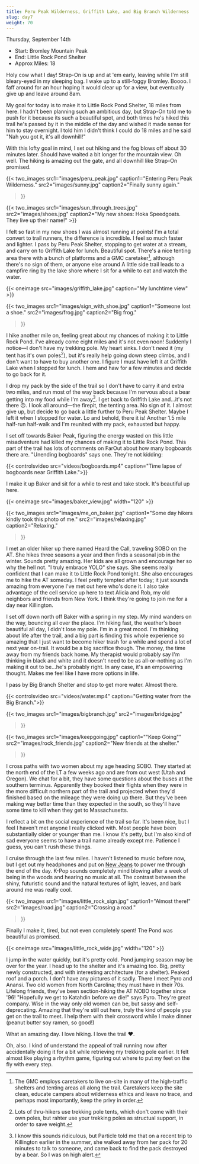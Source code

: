 ```yaml
---
title: Peru Peak Wilderness, Griffith Lake, and Big Branch Wilderness
slug: day7
weight: 70
---
```


Thursday, September 14th

- Start: Bromley Mountain Peak
- End: Little Rock Pond Shelter
- Approx Miles: 18

Holy cow what I day! Strap-On is up and at 'em early, leaving while I'm still bleary-eyed in my sleeping bag. I wake up to a still-foggy Bromley. Boooo. I faff around for an hour hoping it would clear up for a view, but eventually give up and leave around 8am.

My goal for today is to make it to Little Rock Pond Shelter, 18 miles from here. I hadn't been planning such an ambitious day, but Strap-On told me to push for it because its such a beautiful spot, and both times he's hiked this trail he's passed by it in the middle of the day and wished it made sense for him to stay overnight. I told him I didn't think I could do 18 miles and he said "Nah you got it, it's all downhill!"

With this lofty goal in mind, I set out hiking and the fog blows off about 30 minutes later. Should have waited a bit longer for the mountain view. Oh well. The hiking is amazing out the gate, and all downhill like Strap-On promised.

{{< two_images
      src1="images/peru_peak.jpg"
      caption1="Entering Peru Peak Wilderness."
      src2="images/sunny.jpg"
      caption2="Finally sunny again."
>}}

{{< two_images src1="images/sun_through_trees.jpg" src2="images/shoes.jpg" caption2="My new shoes: Hoka Speedgoats. They live up their name!" >}}

I felt so fast in my new shoes I was almost running at points! I'm a total convert to trail runners, the difference is incredible. I feel so much faster and lighter. I pass by Peru Peak Shelter, stopping to get water at a stream, and carry on to Griffith Lake for lunch. Beautiful spot. There's a nice tenting area there with a bunch of platforms and a GMC caretaker[^1], although there's no sign of them, or anyone else around A little side trail leads to a campfire ring by the lake shore where I sit for a while to eat and watch the water.

{{< oneimage src="images/griffith_lake.jpg" caption="My lunchtime view" >}}

{{< two_images
      src1="images/sign_with_shoe.jpg"
      caption1="Someone lost a shoe."
      src2="images/frog.jpg"
      caption2="Big frog."
>}}

I hike another mile on, feeling great about my chances of making it to Little Rock Pond. I've already come eight miles and it's not even noon! Suddenly I notice—I don't have my trekking pole. My heart sinks. I don't *need* it (my tent has it's own poles[^2]), but it's really help going down steep climbs, and I don't want to have to buy another one. I figure I must have left it at Griffith Lake when I stopped for lunch. I hem and haw for a few minutes and decide to go back for it.

I drop my pack by the side of the trail so I don't have to carry it and extra two miles, and run most of the way back because I'm nervous about a bear getting into my food while I'm away[^3]. I get back to Griffith Lake and...it's not there ☹️. I look all around—the firepit, the tenting area. No sign of it. I almost give up, but decide to go back a little further to Peru Peak Shelter. Maybe I left it when I stopped for water. Lo and behold, there it is! Another 1.5 mile half-run half-walk and I'm reunited with my pack, exhausted but happy.

I set off towards Baker Peak, figuring the energy wasted on this little misadventure had killed my chances of making it to Little Rock Pond. This part of the trail has lots of comments on FarOut about how many bogboards there are. "Unending bogboards" says one. They're not kidding:

{{< controlsvideo src="videos/bogboards.mp4" caption="Time lapse of bogboards near Griffith Lake.">}}

I make it up Baker and sit for a while to rest and take stock. It's beautiful up here.

{{< oneimage src="images/baker_view.jpg" width="120" >}}

{{< two_images
      src1="images/me_on_baker.jpg"
      caption1="Some day hikers kindly took this photo of me."
      src2="images/relaxing.jpg"
      caption2="Relaxing."
>}}

I met an older hiker up there named Heard the Call, traveling SOBO on the AT. She hikes three seasons a year and then finds a seasonal job in the winter. Sounds pretty amazing. Her kids are all grown and encourage her so why the hell not. "I truly embrace YOLO" she says. She seems really confident that I can make it to Little Rock Pond tonight. She also encourages me to hike the AT someday. I feel pretty tempted after today; it just sounds amazing from everyone I've met out here who's done it. I also take advantage of the cell service up here to text Alicia and Rob, my old neighbors and friends from New York. I think they're going to join me for a day near Killington.

I set off down north off Baker with a spring in my step. My mind wanders on the way, bouncing all over the place. I'm hiking fast, the weather's been beautiful all day, I didn't lose my pole. I'm in a great mood. I'm thinking about life after the trail, and a big part is finding this whole experience so amazing that I just want to become hiker trash for a while and spend a lot of next year on-trail. It would be a big sacrifice though. The money, the time away from my friends back home. My therapist would probably say I'm thinking in black and white and it doesn't need to be as all-or-nothing as I'm making it out to be...he's probably right. In any case, it's an empowering thought. Makes me feel like I have more options in life.

I pass by Big Branch Shelter and stop to get more water. Almost there.

{{< controlsvideo src="videos/water.mp4" caption="Getting water from the Big Branch.">}}

{{< two_images
      src1="images/bigbranch.jpg"
      src2="images/bridge.jpg"
>}}

{{< two_images
      src1="images/keepgoing.jpg"
      caption1="\"Keep Going\""
      src2="images/rock_friends.jpg"
      caption2="New friends at the shelter."
>}}

I cross paths with two women about my age heading SOBO. They started at the north end of the LT a few weeks ago and are from out west (Utah and Oregon). We chat for a bit, they have some questions about the buses at the southern terminus. Apparently they booked their flights when they were in the more difficult northern part of the trail and projected when they'd finished based on the mileage they were doing up there. But they've been making way better time than they expected in the south, so they'll have some time to kill when they get to Massachusetts.

I reflect a bit on the social experience of the trail so far. It's been nice, but I feel I haven't met anyone I really clicked with. Most people have been substantially older or younger than me. I know it's petty, but I'm also kind of sad everyone seems to have a trail name already except me. Patience I guess, you can't rush these things.

I cruise through the last few miles. I haven't listened to music before now, but I get out my headphones and put on [New Jeans](https://www.youtube.com/playlist?list=OLAK5uy_lnEFuNDiwH42yjMhiZYX8VKWzdqgQNzvA) to power me through the end of the day. K-Pop sounds completely mind blowing after a week of being in the woods and hearing no music at all. The contrast between the shiny, futuristic sound and the natural textures of light, leaves, and bark around me was really cool.

{{< two_images
      src1="images/little_rock_sign.jpg"
      caption1="Almost there!"
      src2="images/road.jpg"
      caption2="Crossing a road."
>}}

Finally I make it, tired, but not even completely spent! The Pond was beautiful as promised.

{{< oneimage src="images/little_rock_wide.jpg" width="120" >}}

I jump in the water quickly, but it's pretty cold. Pond jumping season may be over for the year. I head up to the shelter and it's amazing too. Big, pretty newly constructed, and with interesting architecture (for a shelter). Peaked roof and a porch. I don't have any pictures of it sadly. There I meet Pyro and Anansi. Two old women from North Carolina; they must have in their 70s. Lifelong friends, they've been section-hiking the AT NOBO together since '96! "Hopefully we get to Katahdin before we die!" says Pyro. They're great company. Wise in the way only old women can be, but sassy and self-deprecating. Amazing that they're still out here, truly the kind of people you get on the trail to meet. I help them with their crossword while I make dinner (peanut butter soy ramen, so good!)

What an amazing day. I love hiking. I love the trail ❤️.

Oh, also. I kind of understand the appeal of trail running now after accidentally doing it for a bit while retrieving my trekking pole earlier. It felt almost like playing a rhythm game, figuring out where to put my feet on the fly with every step.


[^1]: The GMC employs caretakers to live on-site in many of the high-traffic shelters and tenting areas all along the trail. Caretakers keep the site clean, educate campers about wilderness ethics and leave no trace, and perhaps most importantly, keep the privy in order.
[^2]: Lots of thru-hikers use trekking pole tents, which don't come with their own poles, but rahter use your trekking poles as structual support, in order to save weight.
[^3]: I know this sounds ridiculous, but Particle told me that on a recent trip to Killington earlier in the summer, she walked away from her pack for 20 minutes to talk to someone, and came back to find the pack destroyed by a bear. So I was on high alert.

